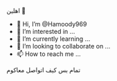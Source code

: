 اهلين 🥰
- 👋 Hi, I’m @Hamoody969
- 👀 I’m interested in ...
- 🌱 I’m currently learning ...
- 💞️ I’m looking to collaborate on ...
- 📫 How to reach me ...

<!---
Hamoody969/Hamoody969 is a ✨ special ✨ repository because its `README.md` (this file) appears on your GitHub profile.
You can click the Preview link to take a look at your changes.
--->
تمام بس كيف اتواصل  معاكوم
